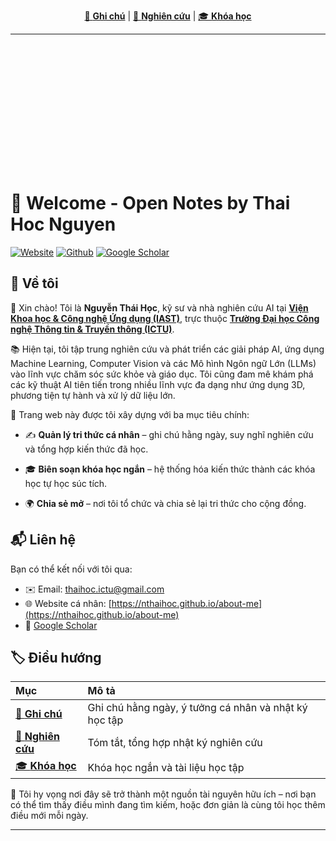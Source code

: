 <p align="center">
  <a href="notes/">📝 <strong>Ghi chú</strong></a> |
  <a href="research/">🔬 <strong>Nghiên cứu</strong></a> |
  <a href="courses/">🎓 <strong>Khóa học</strong></a>
</p>

---

<div style="background-image: url('https://cdn.pixabay.com/photo/2017/03/23/12/23/vintage-2168174_1280.jpg'); padding: 100px; color: white; text-align: center;">
</div>

# 🌿 Welcome - Open Notes by Thai Hoc Nguyen

[![Website](https://img.shields.io/badge/Personal-Website-red?style=flat&logo=webtrees&logoColor=blue)](https://nthaihoc.github.io/about-me) [![Github](https://img.shields.io/badge/Repo-Available-green?style=flat&logo=github)](https://nthaihoc.github.io/open-notes) [![Google Scholar](https://img.shields.io/badge/Scholar-View_Profile-blue?style=flat&logo=googlescholar&logoColor=white)](https://scholar.google.com/citations?user=SvS3rssAAAAJ&hl=vi) 

## 👀 Về tôi

👋 Xin chào! Tôi là **Nguyễn Thái Học**, kỹ sư và nhà nghiên cứu AI tại [**Viện Khoa học & Công nghệ Ứng dụng (IAST)**](https://iast.ictu.edu.vn), trực thuộc [**Trường Đại học Công nghệ Thông tin & Truyền thông (ICTU)**](https://ictu.edu.vn).
 
📚 Hiện tại, tôi tập trung nghiên cứu và phát triển các giải pháp AI, ứng dụng Machine Learning, Computer Vision và các Mô hình Ngôn ngữ Lớn (LLMs) vào lĩnh vực chăm sóc sức khỏe và giáo dục. Tôi cũng đam mê khám phá các kỹ thuật AI tiên tiến trong nhiều lĩnh vực đa dạng như ứng dụng 3D, phương tiện tự hành và xử lý dữ liệu lớn.

🧠 Trang web này được tôi xây dựng với ba mục tiêu chính:

- ✍️ **Quản lý tri thức cá nhân** – ghi chú hằng ngày, suy nghĩ nghiên cứu và tổng hợp kiến thức đã học.

- 🎓 **Biên soạn khóa học ngắn** – hệ thống hóa kiến thức thành các khóa học tự học súc tích.

- 🌍 **Chia sẻ mở** – nơi tôi tổ chức và chia sẻ lại tri thức cho cộng đồng.

## 📬 Liên hệ

Bạn có thể kết nối với tôi qua:

- ✉️ Email: [thaihoc.ictu@gmail.com](mailto:thaihoc.ictu@gmail.com)
- 🌐 Website cá nhân: [https://nthaihoc.github.io/about-me](https://nthaihoc.github.io/about-me)
- 🔗 [Google Scholar](https://scholar.google.com/citations?user=SvS3rssAAAAJ&hl=vi)

## 🏷️ Điều hướng

| Mục    | Mô tả                                  |
| :-----------   | :------------------------------------------- |
| [📝 **Ghi chú**](notes/)     | Ghi chú hằng ngày, ý tưởng cá nhân và nhật ký học tập |
| [🔬 **Nghiên cứu**](research/) | Tóm tắt, tổng hợp nhật ký nghiên cứu |
| [🎓 **Khóa học**](courses/)   | Khóa học ngắn và tài liệu học tập |

🚀 Tôi hy vọng nơi đây sẽ trở thành một nguồn tài nguyên hữu ích – nơi bạn có thể tìm thấy điều mình đang tìm kiếm, hoặc đơn giản là cùng tôi học thêm điều mới mỗi ngày.

---
